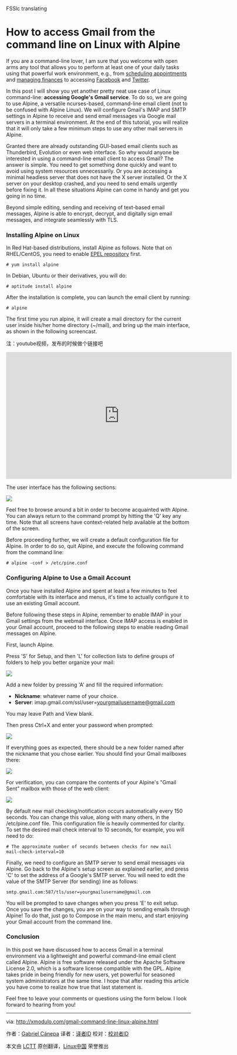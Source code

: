 FSSlc translating

How to access Gmail from the command line on Linux with Alpine
================================================================================
If you are a command-line lover, I am sure that you welcome with open arms any tool that allows you to perform at least one of your daily tasks using that powerful work environment, e.g., from [scheduling appointments][1] and [managing finances][2] to accessing [Facebook][3] and [Twitter][4].

In this post I will show you yet another pretty neat use case of Linux command-line: **accessing Google's Gmail service**. To do so, we are going to use Alpine, a versatile ncurses-based, command-line email client (not to be confused with Alpine Linux). We will configure Gmail's IMAP and SMTP settings in Alpine to receive and send email messages via Google mail servers in a terminal environment. At the end of this tutorial, you will realize that it will only take a few minimum steps to use any other mail servers in Alpine.

Granted there are already outstanding GUI-based email clients such as Thunderbird, Evolution or even web interface. So why would anyone be interested in using a command-line email client to access Gmail? The answer is simple. You need to get something done quickly and want to avoid using system resources unnecessarily. Or you are accessing a minimal headless server that does not have the X server installed. Or the X server on your desktop crashed, and you need to send emails urgently before fixing it. In all these situations Alpine can come in handy and get you going in no time.

Beyond simple editing, sending and receiving of text-based email messages, Alpine is able to encrypt, decrypt, and digitally sign email messages, and integrate seamlessly with TLS.

### Installing Alpine on Linux ###

In Red Hat-based distributions, install Alpine as follows. Note that on RHEL/CentOS, you need to enable [EPEL repository][5] first.

    # yum install alpine 

In Debian, Ubuntu or their derivatives, you will do:

    # aptitude install alpine

After the installation is complete, you can launch the email client by running:

    # alpine

The first time you run alpine, it will create a mail directory for the current user inside his/her home directory (~/mail), and bring up the main interface, as shown in the following screencast. 

注：youtube视频，发布的时候做个链接吧
<iframe width="615" height="346" frameborder="0" allowfullscreen="" src="http://www.youtube.com/embed/kuKiv3uze4U?feature=oembed"></iframe>

The user interface has the following sections:

![](https://farm9.staticflickr.com/8724/16618079590_6c236ce2c2_c.jpg)

Feel free to browse around a bit in order to become acquainted with Alpine. You can always return to the command prompt by hitting the 'Q' key any time. Note that all screens have context-related help available at the bottom of the screen.

Before proceeding further, we will create a default configuration file for Alpine. In order to do so, quit Alpine, and execute the following command from the command line:

    # alpine -conf > /etc/pine.conf 

### Configuring Alpine to Use a Gmail Account ###

Once you have installed Alpine and spent at least a few minutes to feel comfortable with its interface and menus, it's time to actually configure it to use an existing Gmail account.

Before following these steps in Alpine, remember to enable IMAP in your Gmail settings from the webmail interface. Once IMAP access is enabled in your Gmail account, proceed to the following steps to enable reading Gmail messages on Alpine.

First, launch Alpine.

Press 'S' for Setup, and then 'L' for collection lists to define groups of folders to help you better organize your mail:

![](https://farm8.staticflickr.com/7614/16779579656_690eda419c_o.png)

Add a new folder by pressing 'A' and fill the required information:

- **Nickname**: whatever name of your choice.
- **Server**: imap.gmail.com/ssl/user=yourgmailusername@gmail.com 

You may leave Path and View blank.

Then press Ctrl+X and enter your password when prompted:

![](https://farm9.staticflickr.com/8611/16618079640_6f7dca336a_b.jpg)

If everything goes as expected, there should be a new folder named after the nickname that you chose earlier. You should find your Gmail mailboxes there:

![](https://farm8.staticflickr.com/7598/16804355052_10c1a6c5bd_b.jpg)

For verification, you can compare the contents of your Alpine's "Gmail Sent" mailbox with those of the web client:

![](https://farm8.staticflickr.com/7602/16619323939_d2eab3e162_c.jpg)

By default new mail checking/notification occurs automatically every 150 seconds. You can change this value, along with many others, in the /etc/pine.conf file. This configuration file is heavily commented for clarity. To set the desired mail check interval to 10 seconds, for example, you will need to do:

    # The approximate number of seconds between checks for new mail
    mail-check-interval=10

Finally, we need to configure an SMTP server to send email messages via Alpine. Go back to the Alpine's setup screen as explained earlier, and press 'C' to set the address of a Google's SMTP server. You will need to edit the value of the SMTP Server (for sending) line as follows:

    smtp.gmail.com:587/tls/user=yourgmailusername@gmail.com

You will be prompted to save changes when you press 'E' to exit setup. Once you save the changes, you are on your way to sending emails through Alpine! To do that, just go to Compose in the main menu, and start enjoying your Gmail account from the command line.

### Conclusion ###

In this post we have discussed how to access Gmail in a terminal environment via a lightweight and powerful command-line email client called Alpine. Alpine is free software released under the Apache Software License 2.0, which is a software license compatible with the GPL. Alpine takes pride in being friendly for new users, yet powerful for seasoned system administrators at the same time. I hope that after reading this article you have come to realize how true that last statement is.

Feel free to leave your comments or questions using the form below. I look forward to hearing from you!

--------------------------------------------------------------------------------

via: http://xmodulo.com/gmail-command-line-linux-alpine.html

作者：[Gabriel Cánepa][a]
译者：[译者ID](https://github.com/译者ID)
校对：[校对者ID](https://github.com/校对者ID)

本文由 [LCTT](https://github.com/LCTT/TranslateProject) 原创翻译，[Linux中国](http://linux.cn/) 荣誉推出

[a]:http://xmodulo.com/author/gabriel
[1]:http://xmodulo.com/schedule-appointments-todo-tasks-linux-terminal.html
[2]:http://xmodulo.com/manage-personal-expenses-command-line.html
[3]:http://xmodulo.com/access-facebook-command-line-linux.html
[4]:http://xmodulo.com/access-twitter-command-line-linux.html
[5]:http://xmodulo.com/how-to-set-up-epel-repository-on-centos.html
